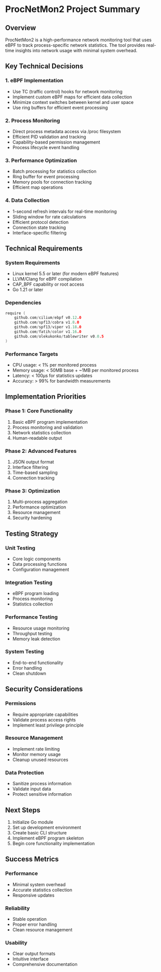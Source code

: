 # ProcNetMon2 Project Summary

## Overview
ProcNetMon2 is a high-performance network monitoring tool that uses eBPF to track process-specific network statistics. The tool provides real-time insights into network usage with minimal system overhead.

## Key Technical Decisions

### 1. eBPF Implementation
- Use TC (traffic control) hooks for network monitoring
- Implement custom eBPF maps for efficient data collection
- Minimize context switches between kernel and user space
- Use ring buffers for efficient event processing

### 2. Process Monitoring
- Direct process metadata access via /proc filesystem
- Efficient PID validation and tracking
- Capability-based permission management
- Process lifecycle event handling

### 3. Performance Optimization
- Batch processing for statistics collection
- Ring buffer for event processing
- Memory pools for connection tracking
- Efficient map operations

### 4. Data Collection
- 1-second refresh intervals for real-time monitoring
- Sliding window for rate calculations
- Efficient protocol detection
- Connection state tracking
- Interface-specific filtering

## Technical Requirements

### System Requirements
- Linux kernel 5.5 or later (for modern eBPF features)
- LLVM/Clang for eBPF compilation
- CAP_BPF capability or root access
- Go 1.21 or later

### Dependencies
```go
require (
    github.com/cilium/ebpf v0.12.0
    github.com/spf13/cobra v1.8.0
    github.com/spf13/viper v1.18.0
    github.com/fatih/color v1.16.0
    github.com/olekukonko/tablewriter v0.0.5
)
```

### Performance Targets
- CPU usage: < 1% per monitored process
- Memory usage: < 50MB base + ~1MB per monitored process
- Latency: < 100μs for statistics updates
- Accuracy: > 99% for bandwidth measurements

## Implementation Priorities

### Phase 1: Core Functionality
1. Basic eBPF program implementation
2. Process monitoring and validation
3. Network statistics collection
4. Human-readable output

### Phase 2: Advanced Features
1. JSON output format
2. Interface filtering
3. Time-based sampling
4. Connection tracking

### Phase 3: Optimization
1. Multi-process aggregation
2. Performance optimization
3. Resource management
4. Security hardening

## Testing Strategy

### Unit Testing
- Core logic components
- Data processing functions
- Configuration management

### Integration Testing
- eBPF program loading
- Process monitoring
- Statistics collection

### Performance Testing
- Resource usage monitoring
- Throughput testing
- Memory leak detection

### System Testing
- End-to-end functionality
- Error handling
- Clean shutdown

## Security Considerations

### Permissions
- Require appropriate capabilities
- Validate process access rights
- Implement least privilege principle

### Resource Management
- Implement rate limiting
- Monitor memory usage
- Cleanup unused resources

### Data Protection
- Sanitize process information
- Validate input data
- Protect sensitive information

## Next Steps

1. Initialize Go module
2. Set up development environment
3. Create basic CLI structure
4. Implement eBPF program skeleton
5. Begin core functionality implementation

## Success Metrics

### Performance
- Minimal system overhead
- Accurate statistics collection
- Responsive updates

### Reliability
- Stable operation
- Proper error handling
- Clean resource management

### Usability
- Clear output formats
- Intuitive interface
- Comprehensive documentation